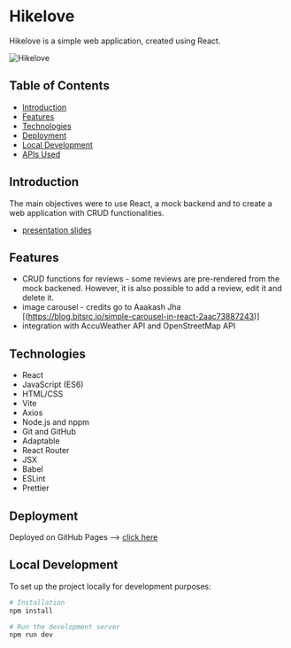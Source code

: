 # Hikelove

Hikelove is a simple web application, created using React.

![Hikelove](./public/earnit-pocketmentor.png)

## Table of Contents

- [Introduction](#introduction)
- [Features](#features)
- [Technologies](#technologies)
- [Deployment](#deployment)
- [Local Development](#local-development)
- [APIs Used](#apis-used)

## Introduction

The main objectives were to use React, a mock backend and to create a web application with CRUD functionalities.

- [presentation slides](https://docs.google.com/presentation/d/1F-kHrW5AczjasIT3nruo4KDeuP5JtwIp3Yiv9CvE-k4/edit#slide=id.g1f88252dc4_0_1535)

## Features

- CRUD functions for reviews - some reviews are pre-rendered from the mock backened. However, it is also possible to add a review, edit it and delete it.
- image carousel - credits go to Aaakash Jha [(https://blog.bitsrc.io/simple-carousel-in-react-2aac73887243)]
- integration with AccuWeather API and OpenStreetMap API

## Technologies

- React
- JavaScript (ES6)
- HTML/CSS
- Vite
- Axios
- Node.js and nppm
- Git and GitHub
- Adaptable
- React Router
- JSX
- Babel
- ESLint
- Prettier


## Deployment

Deployed on GitHub Pages -->
[click here](https://pikkukurkku.github.io/react_project/#/)

## Local Development

To set up the project locally for development purposes:

```bash
# Installation
npm install

# Run the development server
npm run dev